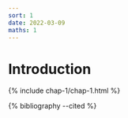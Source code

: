 ```yaml
---
sort: 1
date: 2022-03-09
maths: 1
---
```


# Introduction

{% include chap-1/chap-1.html %}

{% bibliography --cited %}
